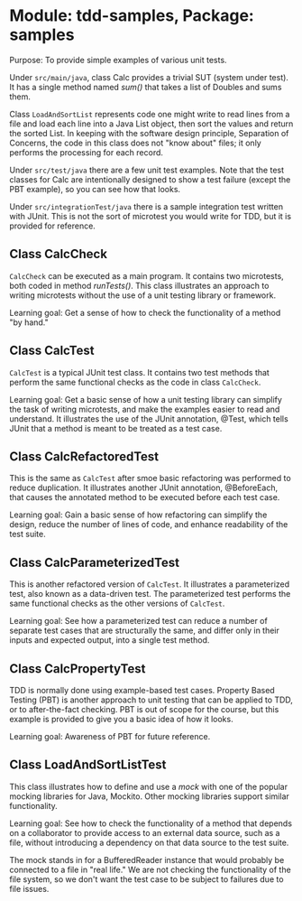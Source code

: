 # Module: tdd-samples, Package: samples 

Purpose: To provide simple examples of various unit tests. 

Under ```src/main/java```, class Calc provides a trivial SUT (system under test). It has a single method named _sum()_ that takes a list of Doubles and sums them.

Class ```LoadAndSortList``` represents code one might write to read lines from a file and load each line into a Java List object, then sort the values and return the sorted List. In keeping with the software design principle, Separation of Concerns, the code in this class does not "know about" files; it only performs the processing for each record. 

Under ```src/test/java``` there are a few unit test examples. Note that the test classes for Calc are intentionally designed to show a test failure (except the PBT example), so you can see how that looks. 

Under ```src/integrationTest/java``` there is a sample integration test written with JUnit. This is not the sort of microtest you would write for TDD, but it is provided for reference. 

## Class CalcCheck

```CalcCheck``` can be executed as a main program. It contains two microtests, both coded in method _runTests()_. This class illustrates an approach to writing microtests without the use of a unit testing library or framework. 

Learning goal: Get a sense of how to check the functionality of a method "by hand." 

## Class CalcTest 

```CalcTest``` is a typical JUnit test class. It contains two test methods that perform the same functional checks as the code in class ```CalcCheck```. 

Learning goal: Get a basic sense of how a unit testing library can simplify the task of writing microtests, and make the examples easier to read and understand. It illustrates the use of the JUnit annotation, @Test, which tells JUnit that a method is meant to be treated as a test case.

## Class CalcRefactoredTest 

This is the same as ```CalcTest``` after smoe basic refactoring was performed to reduce duplication. It illustrates another JUnit annotation, @BeforeEach, that causes the annotated method to be executed before each test case.

Learning goal: Gain a basic sense of how refactoring can simplify the design, reduce the number of lines of code, and enhance readability of the test suite.

## Class CalcParameterizedTest 

This is another refactored version of ```CalcTest```. It illustrates a parameterized test, also known as a data-driven test. The parameterized test performs the same functional checks as the other versions of ```CalcTest```. 

Learning goal: See how a parameterized test can reduce a number of separate test cases that are structurally the same, and differ only in their inputs and expected output, into a single test method. 

## Class CalcPropertyTest 

TDD is normally done using example-based test cases. Property Based Testing (PBT) is another approach to unit testing that can be applied to TDD, or to after-the-fact checking. PBT is out of scope for the course, but this example is provided to give you a basic idea of how it looks.

Learning goal: Awareness of PBT for future reference. 

## Class LoadAndSortListTest 

This class illustrates how to define and use a _mock_ with one of the popular mocking libraries for Java, Mockito. Other mocking libraries support similar functionality. 

Learning goal: See how to check the functionality of a method that depends on a collaborator to provide access to an external data source, such as a file, without introducing a dependency on that data source to the test suite. 

The mock stands in for a BufferedReader instance that would probably be connected to a file in "real life." We are not checking the functionality of the file system, so we don't want the test case to be subject to failures due to file issues.
